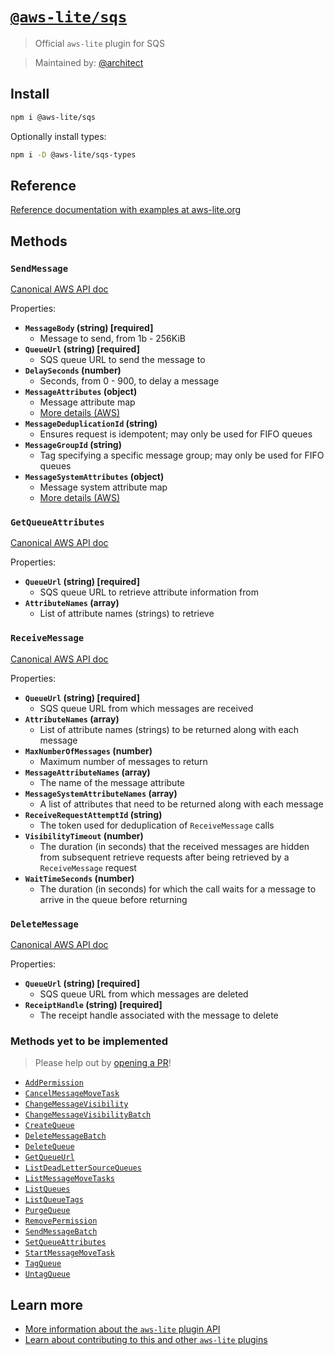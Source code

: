 # [`@aws-lite/sqs`](https://aws-lite.org/services/sqs)

> Official `aws-lite` plugin for SQS

> Maintained by: [@architect](https://github.com/architect)


## Install

```sh
npm i @aws-lite/sqs
```

Optionally install types:

```sh
npm i -D @aws-lite/sqs-types
```


## Reference

[Reference documentation with examples at aws-lite.org](https://aws-lite.org/services/sqs)


## Methods

<!-- ! Do not remove METHOD_DOCS_START / METHOD_DOCS_END ! -->
<!-- METHOD_DOCS_START -->
### `SendMessage`

[Canonical AWS API doc](https://docs.aws.amazon.com/AWSSimpleQueueService/latest/APIReference/API_SendMessage.html)

Properties:
- **`MessageBody` (string) [required]**
  - Message to send, from 1b - 256KiB
- **`QueueUrl` (string) [required]**
  - SQS queue URL to send the message to
- **`DelaySeconds` (number)**
  - Seconds, from 0 - 900, to delay a message
- **`MessageAttributes` (object)**
  - Message attribute map
  - [More details (AWS)](https://docs.aws.amazon.com/AWSSimpleQueueService/latest/APIReference/API_MessageAttributeValue.html)
- **`MessageDeduplicationId` (string)**
  - Ensures request is idempotent; may only be used for FIFO queues
- **`MessageGroupId` (string)**
  - Tag specifying a specific message group; may only be used for FIFO queues
- **`MessageSystemAttributes` (object)**
  - Message system attribute map
  - [More details (AWS)](https://docs.aws.amazon.com/AWSSimpleQueueService/latest/APIReference/API_MessageSystemAttributeValue.html)


### `GetQueueAttributes`

[Canonical AWS API doc](https://docs.aws.amazon.com/AWSSimpleQueueService/latest/APIReference/API_GetQueueAttributes.html)

Properties:
- **`QueueUrl` (string) [required]**
  - SQS queue URL to retrieve attribute information from
- **`AttributeNames` (array)**
  - List of attribute names (strings) to retrieve


### `ReceiveMessage`

[Canonical AWS API doc](https://docs.aws.amazon.com/AWSSimpleQueueService/latest/APIReference/API_ReceiveMessage.html)

Properties:
- **`QueueUrl` (string) [required]**
  - SQS queue URL from which messages are received
- **`AttributeNames` (array)**
  - List of attribute names (strings) to be returned along with each message
- **`MaxNumberOfMessages` (number)**
  - Maximum number of messages to return
- **`MessageAttributeNames` (array)**
  - The name of the message attribute
- **`MessageSystemAttributeNames` (array)**
  - A list of attributes that need to be returned along with each message
- **`ReceiveRequestAttemptId` (string)**
  - The token used for deduplication of `ReceiveMessage` calls
- **`VisibilityTimeout` (number)**
  - The duration (in seconds) that the received messages are hidden from subsequent retrieve requests after being retrieved by a `ReceiveMessage` request
- **`WaitTimeSeconds` (number)**
  - The duration (in seconds) for which the call waits for a message to arrive in the queue before returning


### `DeleteMessage`

[Canonical AWS API doc](https://docs.aws.amazon.com/AWSSimpleQueueService/latest/APIReference/API_DeleteMessage.html)

Properties:
- **`QueueUrl` (string) [required]**
  - SQS queue URL from which messages are deleted
- **`ReceiptHandle` (string) [required]**
  - The receipt handle associated with the message to delete


### Methods yet to be implemented

> Please help out by [opening a PR](https://github.com/aws-lite/aws-lite#authoring-aws-lite-plugins)!

- [`AddPermission`](https://docs.aws.amazon.com/AWSSimpleQueueService/latest/APIReference/API_AddPermission.html)
- [`CancelMessageMoveTask`](https://docs.aws.amazon.com/AWSSimpleQueueService/latest/APIReference/API_CancelMessageMoveTask.html)
- [`ChangeMessageVisibility`](https://docs.aws.amazon.com/AWSSimpleQueueService/latest/APIReference/API_ChangeMessageVisibility.html)
- [`ChangeMessageVisibilityBatch`](https://docs.aws.amazon.com/AWSSimpleQueueService/latest/APIReference/API_ChangeMessageVisibilityBatch.html)
- [`CreateQueue`](https://docs.aws.amazon.com/AWSSimpleQueueService/latest/APIReference/API_CreateQueue.html)
- [`DeleteMessageBatch`](https://docs.aws.amazon.com/AWSSimpleQueueService/latest/APIReference/API_DeleteMessageBatch.html)
- [`DeleteQueue`](https://docs.aws.amazon.com/AWSSimpleQueueService/latest/APIReference/API_DeleteQueue.html)
- [`GetQueueUrl`](https://docs.aws.amazon.com/AWSSimpleQueueService/latest/APIReference/API_GetQueueUrl.html)
- [`ListDeadLetterSourceQueues`](https://docs.aws.amazon.com/AWSSimpleQueueService/latest/APIReference/API_ListDeadLetterSourceQueues.html)
- [`ListMessageMoveTasks`](https://docs.aws.amazon.com/AWSSimpleQueueService/latest/APIReference/API_ListMessageMoveTasks.html)
- [`ListQueues`](https://docs.aws.amazon.com/AWSSimpleQueueService/latest/APIReference/API_ListQueues.html)
- [`ListQueueTags`](https://docs.aws.amazon.com/AWSSimpleQueueService/latest/APIReference/API_ListQueueTags.html)
- [`PurgeQueue`](https://docs.aws.amazon.com/AWSSimpleQueueService/latest/APIReference/API_PurgeQueue.html)
- [`RemovePermission`](https://docs.aws.amazon.com/AWSSimpleQueueService/latest/APIReference/API_RemovePermission.html)
- [`SendMessageBatch`](https://docs.aws.amazon.com/AWSSimpleQueueService/latest/APIReference/API_SendMessageBatch.html)
- [`SetQueueAttributes`](https://docs.aws.amazon.com/AWSSimpleQueueService/latest/APIReference/API_SetQueueAttributes.html)
- [`StartMessageMoveTask`](https://docs.aws.amazon.com/AWSSimpleQueueService/latest/APIReference/API_StartMessageMoveTask.html)
- [`TagQueue`](https://docs.aws.amazon.com/AWSSimpleQueueService/latest/APIReference/API_TagQueue.html)
- [`UntagQueue`](https://docs.aws.amazon.com/AWSSimpleQueueService/latest/APIReference/API_UntagQueue.html)
<!-- METHOD_DOCS_END -->


## Learn more

- [More information about the `aws-lite` plugin API](https://aws-lite.org/plugin-api)
- [Learn about contributing to this and other `aws-lite` plugins](https://aws-lite.org/contributing)
